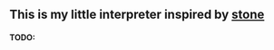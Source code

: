 ## This is my little interpreter inspired by [stone](https://github.com/chibash/stone/)

#### TODO:

